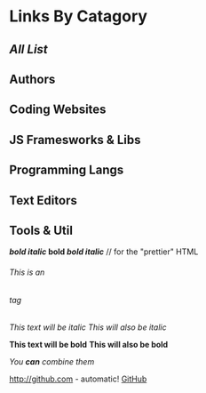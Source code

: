 # Links By Catagory
## _All List_ ##

## Authors

## Coding Websites

## JS Framesworks & Libs

## Programming Langs

## Text Editors

## Tools & Util
**_bold italic_ bold _bold italic_** // for the "prettier" HTML

###### This is an <h6> tag

*This text will be italic*
_This will also be italic_

**This text will be bold**
__This will also be bold__

_You **can** combine them_

http://github.com - automatic!
[GitHub](http://github.com)
